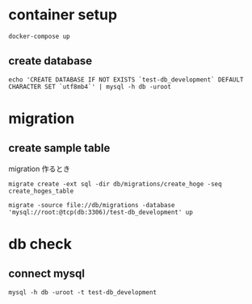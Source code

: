 # container setup

```
docker-compose up
```

## create database

```
echo 'CREATE DATABASE IF NOT EXISTS `test-db_development` DEFAULT CHARACTER SET `utf8mb4`' | mysql -h db -uroot
```

# migration

## create sample table

migration 作るとき
```
migrate create -ext sql -dir db/migrations/create_hoge -seq create_hoges_table
```

```
migrate -source file://db/migrations -database 'mysql://root:@tcp(db:3306)/test-db_development' up
```

# db check
## connect mysql

```
mysql -h db -uroot -t test-db_development
```

